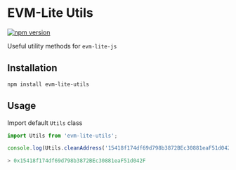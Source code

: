 # EVM-Lite Utils

[![npm version](https://badge.fury.io/js/evm-lite-utils.svg)](https://badge.fury.io/js/evm-lite-utils)

Useful utility methods for `evm-lite-js`

## Installation

```
npm install evm-lite-utils
```

## Usage

Import default `Utils` class

```javascript
import Utils from 'evm-lite-utils';

console.log(Utils.cleanAddress('15418f174df69d798b3872BEc30881eaF51d042F'));

> 0x15418f174df69d798b3872BEc30881eaF51d042F
```
